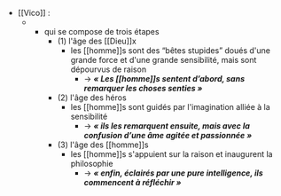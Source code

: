 - [[Vico]] : 
	- - qui se compose de trois étapes
	      - (1) l'âge des [[Dieu]]x
	        - les [[homme]]s sont des “bêtes stupides” doués d'une grande force et d'une grande sensibilité, mais sont dépourvus de raison
	          - → ***« Les [[homme]]s sentent d’abord, sans remarquer les choses senties »***
	      - (2) l'âge des héros
	        - les [[homme]]s sont guidés par l'imagination alliée à la sensibilité
	          - → ***« ils les remarquent ensuite, mais avec la confusion d’une âme agitée et passionnée »***
	      - (3) l'âge des [[homme]]s
	        - les [[homme]]s s'appuient sur la raison et inaugurent la philosophie
	          - → ***« enfin, éclairés par une pure intelligence, ils commencent à réfléchir »***